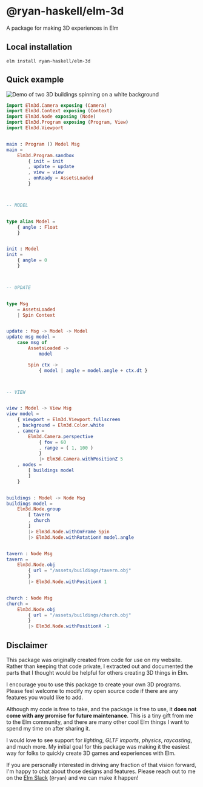 # **@ryan-haskell/elm-3d**
A package for making 3D experiences in Elm

## **Local installation**

```
elm install ryan-haskell/elm-3d
```

## **Quick example**

![Demo of two 3D buildings spinning on a white background](https://github.com/ryan-haskell/elm-3d/blob/main/example/webgl_obj_mtl.gif?raw=true)


```elm
import Elm3d.Camera exposing (Camera)
import Elm3d.Context exposing (Context)
import Elm3d.Node exposing (Node)
import Elm3d.Program exposing (Program, View)
import Elm3d.Viewport


main : Program () Model Msg
main =
    Elm3d.Program.sandbox
        { init = init
        , update = update
        , view = view
        , onReady = AssetsLoaded
        }



-- MODEL


type alias Model =
    { angle : Float
    }


init : Model
init =
    { angle = 0
    }



-- UPDATE


type Msg
    = AssetsLoaded
    | Spin Context


update : Msg -> Model -> Model
update msg model =
    case msg of
        AssetsLoaded ->
            model

        Spin ctx ->
            { model | angle = model.angle + ctx.dt }



-- VIEW


view : Model -> View Msg
view model =
    { viewport = Elm3d.Viewport.fullscreen
    , background = Elm3d.Color.white
    , camera =
        Elm3d.Camera.perspective
            { fov = 60
            , range = ( 1, 100 )
            }
            |> Elm3d.Camera.withPositionZ 5
    , nodes =
        [ buildings model
        ]
    }


buildings : Model -> Node Msg
buildings model =
    Elm3d.Node.group
        [ tavern
        , church
        ]
        |> Elm3d.Node.withOnFrame Spin
        |> Elm3d.Node.withRotationY model.angle


tavern : Node Msg
tavern =
    Elm3d.Node.obj
        { url = "/assets/buildings/tavern.obj"
        }
        |> Elm3d.Node.withPositionX 1


church : Node Msg
church =
    Elm3d.Node.obj
        { url = "/assets/buildings/church.obj"
        }
        |> Elm3d.Node.withPositionX -1
```

## **Disclaimer**

This package was originally created from code for use on my website. Rather than keeping that code private, I extracted out and documented the parts that I thought would be helpful for others creating 3D things in Elm.

I encourage you to use this package to create your own 3D programs. Please feel welcome to modify my open source code if there are any features you would like to add.

Although my code is free to take, and the package is free to use, it __does not come with any promise for future maintenance__. This is a tiny gift from me to the Elm community, and there are many other cool Elm things I want to spend my time on after sharing it.

I would love to see support for _lighting_, _GLTF imports_, _physics_, _raycasting_, and much more. My initial goal for this package was making it the easiest way for folks to quickly create 3D games and experiences with Elm.

If you are personally interested in driving any fraction of that vision forward, I'm happy to chat about those designs and features. Please reach out to me on the [Elm Slack](https://elm-lang.org/community/slack) (`@ryan`) and we can make it happen!